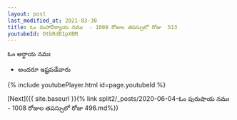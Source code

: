 ```yaml
---
layout: post
last_modified_at: 2021-03-30
title: ఓం మహావీర్యాయ నమః  - 1008 రోజుల తపస్సులో రోజు  513
youtubeId: OtbRdB1pXBM
---
```

 
 
 ఓం అర్థాయ నమః  
 
 -  అందరూ ఇష్టపడేవారు 
 
  
 
  
 
 
 
 
 
 


{% include youtubePlayer.html id=page.youtubeId %}
 
[Next]({{ site.baseurl }}{% link  split2/_posts/2020-06-04-ఓం పురుషాయ నమః  - 1008 రోజుల తపస్సులో రోజు  496.md%})
 
